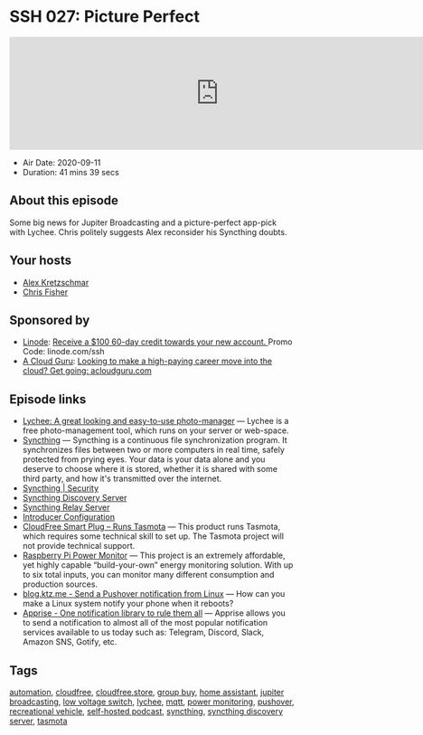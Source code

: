 # SSH 027: Picture Perfect

<iframe src="https://player.fireside.fm/v2/dUlrHQih+OssEQUFF?theme=dark" width="740" height="200" frameborder="0" scrolling="no"></iframe>

* Air Date: 2020-09-11
* Duration: 41 mins 39 secs

## About this episode

Some big news for Jupiter Broadcasting and a picture-perfect app-pick with Lychee. Chris politely suggests Alex reconsider his Syncthing doubts.

## Your hosts
* [Alex Kretzschmar](https://selfhosted.show/hosts/alexktz)
* [Chris Fisher](https://selfhosted.show/hosts/chrislas)

## Sponsored by

  * [Linode](https://linode.com/ssh): [Receive a $100 60-day credit towards your new account. ](https://linode.com/ssh) Promo Code: linode.com/ssh
  * [A Cloud Guru](https://acloudguru.com/): [Looking to make a high-paying career move into the cloud? Get going: acloudguru.com](https://acloudguru.com/)



## Episode links

  * [Lychee: A great looking and easy-to-use photo-manager](https://github.com/LycheeOrg/Lychee "Lychee: A great looking and easy-to-use photo-manager") — Lychee is a free photo-management tool, which runs on your server or web-space. 
  * [Syncthing](https://syncthing.net/ "Syncthing") — Syncthing is a continuous file synchronization program. It synchronizes files between two or more computers in real time, safely protected from prying eyes. Your data is your data alone and you deserve to choose where it is stored, whether it is shared with some third party, and how it's transmitted over the internet.
  * [Syncthing | Security](https://syncthing.net/security/ "Syncthing | Security")
  * [Syncthing Discovery Server](https://docs.syncthing.net/users/stdiscosrv.html#syncthing-discovery-server "Syncthing Discovery Server")
  * [Syncthing Relay Server](https://docs.syncthing.net/users/strelaysrv.html "Syncthing Relay Server")
  * [Introducer Configuration](https://docs.syncthing.net/users/introducer.html "Introducer Configuration")
  * [CloudFree Smart Plug – Runs Tasmota](https://cloudfree.shop/product/cloudfree-smart-plug/ "CloudFree Smart Plug – Runs Tasmota") — This product runs Tasmota, which requires some technical skill to set up. The Tasmota project will not provide technical support.
  * [Raspberry Pi Power Monitor](https://power-monitor.dalbrecht.tech/ "Raspberry Pi Power Monitor") — This project is an extremely affordable, yet highly capable “build-your-own” energy monitoring solution. With up to six total inputs, you can monitor many different consumption and production sources.
  * [blog.ktz.me - Send a Pushover notification from Linux](https://blog.ktz.me/send-a-pushover-notification-from-linux/ "blog.ktz.me - Send a Pushover notification from Linux") — How can you make a Linux system notify your phone when it reboots?
  * [Apprise - One notification library to rule them all](https://github.com/caronc/apprise "Apprise - One notification library to rule them all") — Apprise allows you to send a notification to almost all of the most popular notification services available to us today such as: Telegram, Discord, Slack, Amazon SNS, Gotify, etc.



## Tags

[automation](https://selfhosted.show/tags/automation), [cloudfree](https://selfhosted.show/tags/cloudfree), [cloudfree.store](https://selfhosted.show/tags/cloudfree.store), [group buy](https://selfhosted.show/tags/group%20buy), [home assistant](https://selfhosted.show/tags/home%20assistant), [jupiter broadcasting](https://selfhosted.show/tags/jupiter%20broadcasting), [low voltage switch](https://selfhosted.show/tags/low%20voltage%20switch), [lychee](https://selfhosted.show/tags/lychee), [mqtt](https://selfhosted.show/tags/mqtt), [power monitoring](https://selfhosted.show/tags/power%20monitoring), [pushover](https://selfhosted.show/tags/pushover), [recreational vehicle](https://selfhosted.show/tags/recreational%20vehicle), [self-hosted podcast](https://selfhosted.show/tags/self-hosted%20podcast), [syncthing](https://selfhosted.show/tags/syncthing), [syncthing discovery server](https://selfhosted.show/tags/syncthing%20discovery%20server), [tasmota](https://selfhosted.show/tags/tasmota)